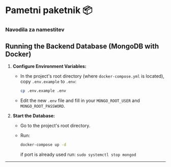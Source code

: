 # Pametni paketnik 📦

### Navodila za namestitev

## Running the Backend Database (MongoDB with Docker)

1.  **Configure Environment Variables:**

    - In the project's root directory (where `docker-compose.yml` is located), copy `.env.example` to `.env`:
      ```bash
      cp .env.example .env
      ```
    - Edit the new `.env` file and fill in your `MONGO_ROOT_USER` and `MONGO_ROOT_PASSWORD`.

2.  **Start the Database:**

    - Go to the project's root directory.
    - Run:

      ```bash
      docker-compose up -d
      ```

      if port is already used run: `sudo systemctl stop mongod`

---
